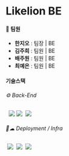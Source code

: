 # Likelion BE

#### 👥 팀원
- **한지오** : 팀장 | BE
- **김주희** : 팀원 | BE
- **배주원** : 팀원 | BE
- **최예은** : 팀원 | BE
#### 기술스택
###### ⚙️ Back-End
&nbsp; <img src="https://img.shields.io/badge/SpringBoot-6DB33F?style=flat&logo=Spring&logoColor=white">
<img src="https://img.shields.io/badge/postgresql-4169E1?style=flat-square&logo=postgresql&logoColor=white"/></a>
&nbsp;<img src="https://img.shields.io/badge/JWT-black?style=flat&logo=JSON%20web%20tokens&logoColor=white">

###### 🔧☁ Deployment / Infra
&nbsp;<img src="https://img.shields.io/badge/AWS_EC2-232F3E?style=flat&logo=amazonaws&logoColor=white">
&nbsp;<img src="https://img.shields.io/badge/Nginx-009639?style=flat&logo=nginx&logoColor=white">
&nbsp;<img src="https://img.shields.io/badge/Docker-2496ED?style=flat&logo=docker&logoColor=white">
